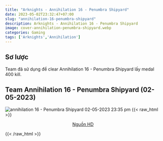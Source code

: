 ```yaml
---
title: "Arknights - Annihilation 16 - Penumbra Shipyard"
date: 2023-05-02T23:32:47+07:00
slug: "annihilation-16-penumbra-shipyard"
description: Arknights - Annihilation 16 - Penumbra Shipyard
image: cover-annihilation-penumbra-shipyard.webp
categories: Gaming
tags: ['Arknights','Annihilation']
---
```

## Sơ lược   
Team đã sử dụng để clear Annihilation 16 - Penumbra Shipyard lấy medal 400 kill.
## Team Annihilation 16 - Penumbra Shipyard (02-05-2023)      
![annihilation 16 - Penumbra Shipyard 02-05-2023 23:35 pm](annihilation-16-penumbra-shipyard-02-05-2023-23-35.webp)
{{< raw_html >}} 
<p style="text-align: center;"><a class="link" href="https://imgur.com/TTIz4cO" target="_blank" rel="noopener">Nguồn HD</a></p>
{{< /raw_html >}}

